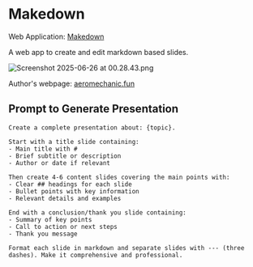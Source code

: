 # Makedown

Web Application: [Makedown](https://makedown.vercel.app/)

A web app to create and edit markdown based slides.

![Screenshot 2025-06-26 at 00.28.43.png](https://s2.loli.net/2025/06/26/VolJexZm9v137Ij.png)

Author's webpage: [aeromechanic.fun](https://aeromechanic.fun)

## Prompt to Generate Presentation 

```
Create a complete presentation about: {topic}. 

Start with a title slide containing:
- Main title with #
- Brief subtitle or description
- Author or date if relevant

Then create 4-6 content slides covering the main points with:
- Clear ## headings for each slide
- Bullet points with key information
- Relevant details and examples

End with a conclusion/thank you slide containing:
- Summary of key points
- Call to action or next steps
- Thank you message

Format each slide in markdown and separate slides with --- (three dashes). Make it comprehensive and professional.
```
